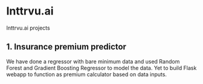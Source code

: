 # Inttrvu.ai
Inttrvu.ai projects
## 1. Insurance premium predictor
We have done a regressor with bare minimum data and used Random Forest and Gradient Boosting Regressor to model the data.
Yet to build Flask webapp to function as premium calculator based on data inputs.

